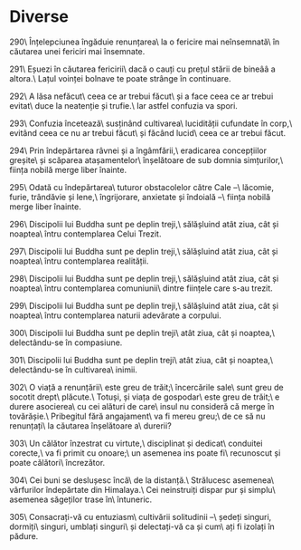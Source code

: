 Diverse
=======

290\\
Înțelepciunea îngăduie renunțarea\\
la o fericire mai neînsemnată\\
în căutarea unei fericiri mai însemnate.

291\\
Eșuezi în căutarea fericirii\\
dacă o cauți cu prețul stării de bineââ
a altora.\\
Lațul voinței bolnave te poate strânge în continuare.

292\\
A lăsa nefăcut\\
ceea ce ar trebui făcut\\
și a face ceea ce ar trebui evitat\\
duce la neatenție și trufie.\\
Iar astfel confuzia va spori.

293\\
Confuzia încetează\\
susținând cultivarea\\
lucidității cufundate în corp,\\
evitând ceea ce nu ar trebui făcut\\
și făcând lucid\\
ceea ce ar trebui făcut.

294\\
Prin îndepărtarea râvnei și a îngâmfării,\\
eradicarea concepțiilor greșite\\
și scăparea atașamentelor\\
înșelătoare de sub domnia simțurilor,\\
ființa nobilă merge liber înainte.

295\\
Odată cu îndepărtarea\\
tuturor obstacolelor către Cale –\\
lăcomie, furie, trândăvie și lene,\\
îngrijorare, anxietate și îndoială –\\
ființa nobilă merge liber înainte.

296\\
Discipolii lui Buddha sunt pe deplin treji,\\
sălășluind atât ziua, cât și noaptea\\
întru contemplarea Celui Trezit.

297\\
Discipolii lui Buddha sunt pe deplin treji,\\
sălășluind atât ziua, cât și noaptea\\
întru contemplarea realității.

298\\
Discipolii lui Buddha sunt pe deplin treji,\\
sălășluind atât ziua, cât și noaptea\\
întru contemplarea comuniunii\\
dintre ființele care s-au trezit.

299\\
Discipolii lui Buddha sunt pe deplin treji,\\
sălășluind atât ziua, cât și noaptea\\
întru contemplarea naturii adevărate a corpului.

300\\
Discipolii lui Buddha sunt pe deplin treji\\
atât ziua, cât și noaptea,\\
delectându-se în compasiune.

301\\
Discipolii lui Buddha sunt pe deplin treji\\
atât ziua, cât și noaptea,\\
delectându-se în cultivarea\\
inimii.

302\\
O viață a renunțării\\
este greu de trăit;\\
încercările sale\\
sunt greu de socotit drept\\
plăcute.\\
Totuși, și viața de gospodar\\
este greu de trăit;\\
e durere asocierea\\
cu cei alături de care\\
insul nu consideră că merge în tovărășie.\\
Pribegitul fără angajament\\
va fi mereu greu;\\
de ce să nu renunțați\\
la căutarea înșelătoare a\\
durerii?

303\\
Un călător înzestrat cu virtute,\\
disciplinat și dedicat\\
conduitei corecte,\\
va fi primit cu onoare;\\
un asemenea ins poate fi\\
recunoscut și poate călători\\
încrezător.

304\\
Cei buni se deslușesc încă\\
de la distanță.\\
Strălucesc asemenea\\
vârfurilor îndepărtate din Himalaya.\\
Cei neinstruiți dispar pur și simplu\\
asemenea săgeților trase în\\
întuneric.

305\\
Consacrați-vă cu entuziasm\\
cultivării solitudinii –\\
ședeți singuri, dormiți\\
singuri, umblați singuri\\
și delectați-vă ca și cum\\
ați fi izolați în pădure.
